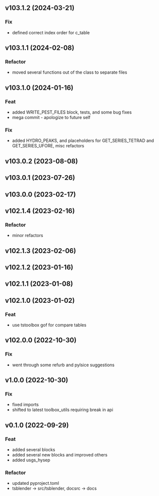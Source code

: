 ## v103.1.2 (2024-03-21)

### Fix

- defined correct index order for c_table

## v103.1.1 (2024-02-08)

### Refactor

- moved several functions out of the class to separate files

## v103.1.0 (2024-01-16)

### Feat

- added WRITE_PEST_FILES block, tests, and some bug fixes
- mega commit - apologize to future self

### Fix

- added HYDRO_PEAKS, and placeholders for GET_SERIES_TETRAD and GET_SERIES_UFORE, misc refactors

## v103.0.2 (2023-08-08)

## v103.0.1 (2023-07-26)

## v103.0.0 (2023-02-17)

## v102.1.4 (2023-02-16)

### Refactor

- minor refactors

## v102.1.3 (2023-02-06)

## v102.1.2 (2023-01-16)

## v102.1.1 (2023-01-08)

## v102.1.0 (2023-01-02)

### Feat

- use tstoolbox gof for compare tables

## v102.0.0 (2022-10-30)

### Fix

- went through some refurb and pylsice suggestions

## v1.0.0 (2022-10-30)

### Fix

- fixed imports
- shifted to latest toolbox_utils requiring break in api

## v0.1.0 (2022-09-29)

### Feat

- added several blocks
- added several new blocks and improved others
- added usgs_hysep

### Refactor

- updated pyproject.toml
- tsblender -> src/tsblender, docsrc -> docs
